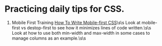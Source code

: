 # Practicing daily tips for CSS.

01. Mobile First Training [How To Write Mobile-first CSS](https://zellwk.com/blog/how-to-write-mobile-first-css/)\s\s
	Look at mobile-first vs destop-first to see how it minimizes lines of code written.\s\s
	Look at how to use both min-width and max-width in some cases to manage columns as an example.\s\s
